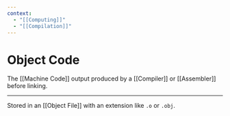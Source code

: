 ```yaml
---
context:
  - "[[Computing]]"
  - "[[Compilation]]"
---
```


# Object Code

The [[Machine Code]] output produced by a [[Compiler]] or [[Assembler]] before linking.

---

Stored in an [[Object File]] with an extension like `.o` or `.obj`.
